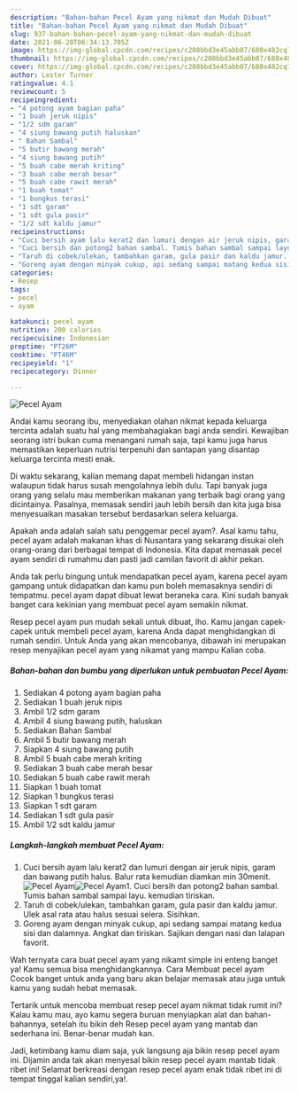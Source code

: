 ```yaml
---
description: "Bahan-bahan Pecel Ayam yang nikmat dan Mudah Dibuat"
title: "Bahan-bahan Pecel Ayam yang nikmat dan Mudah Dibuat"
slug: 937-bahan-bahan-pecel-ayam-yang-nikmat-dan-mudah-dibuat
date: 2021-06-20T06:34:13.705Z
image: https://img-global.cpcdn.com/recipes/c208bbd3e45abb07/680x482cq70/pecel-ayam-foto-resep-utama.jpg
thumbnail: https://img-global.cpcdn.com/recipes/c208bbd3e45abb07/680x482cq70/pecel-ayam-foto-resep-utama.jpg
cover: https://img-global.cpcdn.com/recipes/c208bbd3e45abb07/680x482cq70/pecel-ayam-foto-resep-utama.jpg
author: Lester Turner
ratingvalue: 4.1
reviewcount: 5
recipeingredient:
- "4 potong ayam bagian paha"
- "1 buah jeruk nipis"
- "1/2 sdm garam"
- "4 siung bawang putih haluskan"
- " Bahan Sambal"
- "5 butir bawang merah"
- "4 siung bawang putih"
- "5 buah cabe merah kriting"
- "3 buah cabe merah besar"
- "5 buah cabe rawit merah"
- "1 buah tomat"
- "1 bungkus terasi"
- "1 sdt garam"
- "1 sdt gula pasir"
- "1/2 sdt kaldu jamur"
recipeinstructions:
- "Cuci bersih ayam lalu kerat2 dan lumuri dengan air jeruk nipis, garam dan bawang putih halus. Balur rata kemudian diamkan min 30menit."
- "Cuci bersih dan potong2 bahan sambal. Tumis bahan sambal sampai layu. kemudian tiriskan."
- "Taruh di cobek/ulekan, tambahkan garam, gula pasir dan kaldu jamur. Ulek asal rata atau halus sesuai selera. Sisihkan."
- "Goreng ayam dengan minyak cukup, api sedang sampai matang kedua sisi dan dalamnya. Angkat dan tiriskan. Sajikan dengan nasi dan lalapan favorit."
categories:
- Resep
tags:
- pecel
- ayam

katakunci: pecel ayam 
nutrition: 200 calories
recipecuisine: Indonesian
preptime: "PT26M"
cooktime: "PT46M"
recipeyield: "1"
recipecategory: Dinner

---
```



![Pecel Ayam](https://img-global.cpcdn.com/recipes/c208bbd3e45abb07/680x482cq70/pecel-ayam-foto-resep-utama.jpg)

Andai kamu seorang ibu, menyediakan olahan nikmat kepada keluarga tercinta adalah suatu hal yang membahagiakan bagi anda sendiri. Kewajiban seorang istri bukan cuma menangani rumah saja, tapi kamu juga harus memastikan keperluan nutrisi terpenuhi dan santapan yang disantap keluarga tercinta mesti enak.

Di waktu  sekarang, kalian memang dapat membeli hidangan instan walaupun tidak harus susah mengolahnya lebih dulu. Tapi banyak juga orang yang selalu mau memberikan makanan yang terbaik bagi orang yang dicintainya. Pasalnya, memasak sendiri jauh lebih bersih dan kita juga bisa menyesuaikan masakan tersebut berdasarkan selera keluarga. 



Apakah anda adalah salah satu penggemar pecel ayam?. Asal kamu tahu, pecel ayam adalah makanan khas di Nusantara yang sekarang disukai oleh orang-orang dari berbagai tempat di Indonesia. Kita dapat memasak pecel ayam sendiri di rumahmu dan pasti jadi camilan favorit di akhir pekan.

Anda tak perlu bingung untuk mendapatkan pecel ayam, karena pecel ayam gampang untuk didapatkan dan kamu pun boleh memasaknya sendiri di tempatmu. pecel ayam dapat dibuat lewat beraneka cara. Kini sudah banyak banget cara kekinian yang membuat pecel ayam semakin nikmat.

Resep pecel ayam pun mudah sekali untuk dibuat, lho. Kamu jangan capek-capek untuk membeli pecel ayam, karena Anda dapat menghidangkan di rumah sendiri. Untuk Anda yang akan mencobanya, dibawah ini merupakan resep menyajikan pecel ayam yang nikamat yang mampu Kalian coba.

<!--inarticleads1-->

##### Bahan-bahan dan bumbu yang diperlukan untuk pembuatan Pecel Ayam:

1. Sediakan 4 potong ayam bagian paha
1. Sediakan 1 buah jeruk nipis
1. Ambil 1/2 sdm garam
1. Ambil 4 siung bawang putih, haluskan
1. Sediakan  Bahan Sambal
1. Ambil 5 butir bawang merah
1. Siapkan 4 siung bawang putih
1. Ambil 5 buah cabe merah kriting
1. Sediakan 3 buah cabe merah besar
1. Sediakan 5 buah cabe rawit merah
1. Siapkan 1 buah tomat
1. Siapkan 1 bungkus terasi
1. Siapkan 1 sdt garam
1. Sediakan 1 sdt gula pasir
1. Ambil 1/2 sdt kaldu jamur




<!--inarticleads2-->

##### Langkah-langkah membuat Pecel Ayam:

1. Cuci bersih ayam lalu kerat2 dan lumuri dengan air jeruk nipis, garam dan bawang putih halus. Balur rata kemudian diamkan min 30menit.
<img src="https://img-global.cpcdn.com/steps/fc6cbe24642f8581/160x128cq70/pecel-ayam-langkah-memasak-1-foto.jpg" alt="Pecel Ayam"><img src="https://img-global.cpcdn.com/steps/56a183f71ddca7c9/160x128cq70/pecel-ayam-langkah-memasak-1-foto.jpg" alt="Pecel Ayam">1. Cuci bersih dan potong2 bahan sambal. Tumis bahan sambal sampai layu. kemudian tiriskan.
1. Taruh di cobek/ulekan, tambahkan garam, gula pasir dan kaldu jamur. Ulek asal rata atau halus sesuai selera. Sisihkan.
1. Goreng ayam dengan minyak cukup, api sedang sampai matang kedua sisi dan dalamnya. Angkat dan tiriskan. Sajikan dengan nasi dan lalapan favorit.




Wah ternyata cara buat pecel ayam yang nikamt simple ini enteng banget ya! Kamu semua bisa menghidangkannya. Cara Membuat pecel ayam Cocok banget untuk anda yang baru akan belajar memasak atau juga untuk kamu yang sudah hebat memasak.

Tertarik untuk mencoba membuat resep pecel ayam nikmat tidak rumit ini? Kalau kamu mau, ayo kamu segera buruan menyiapkan alat dan bahan-bahannya, setelah itu bikin deh Resep pecel ayam yang mantab dan sederhana ini. Benar-benar mudah kan. 

Jadi, ketimbang kamu diam saja, yuk langsung aja bikin resep pecel ayam ini. Dijamin anda tak akan menyesal bikin resep pecel ayam mantab tidak ribet ini! Selamat berkreasi dengan resep pecel ayam enak tidak ribet ini di tempat tinggal kalian sendiri,ya!.

